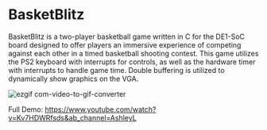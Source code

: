 # BasketBlitz

BasketBlitz is a two-player basketball game written in C for the DE1-SoC board designed to offer players an immersive experience of competing against each other in a timed basketball shooting contest. This game utilizes the PS2 keyboard with interrupts for controls, as well as the hardware timer with interrupts to handle game time. Double buffering is utilized to dynamically show graphics on the VGA.

![ezgif com-video-to-gif-converter](https://github.com/ashleyleal/BasketBlitz/assets/69736735/f93a1ba3-67e8-4dbb-a8be-e7bedebaad20)

Full Demo: https://www.youtube.com/watch?v=Kv7HDWRfsds&ab_channel=AshleyL
